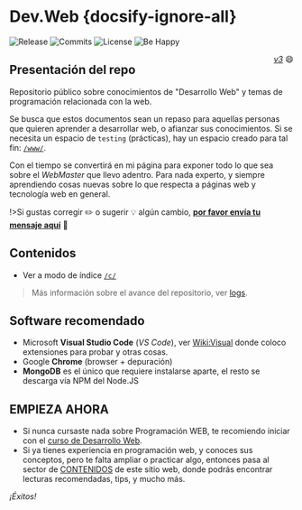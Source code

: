 # Dev.Web {docsify-ignore-all}
![Release](https://badgen.net/github/release/sidval/dev.web) ![Commits](https://badgen.net/github/commits/sidval/dev.web) ![License](https://badgen.net/github/license/sidval/dev.web) ![Be Happy](/assets/img/be-happy.png)<div align="right" style="float:right;"><i><a href="https://github.com/SidVal/dev.web/releases" target="_new">v3</a></i> :smile: </div>

## Presentación del repo

Repositorio público sobre conocimientos de "Desarrollo Web" y temas de programación relacionada con la web.

Se busca que estos documentos sean un repaso para aquellas personas que quieren aprender a desarrollar web, o afianzar sus conocimientos. Si se necesita un espacio de `testing` (prácticas), hay un espacio creado para tal fin: [`/www/`](https://sidval.github.io/www/).

Con el tiempo se convertirá en mi página para exponer todo lo que sea sobre el _WebMaster_ que llevo adentro. Para nada experto, y siempre aprendiendo cosas nuevas sobre lo que respecta a páginas web y tecnología web en general.

!>Si gustas corregir :pencil2: o sugerir :bulb: algún cambio, [**por favor envía tu mensaje aquí**](https://github.com/SidVal/dev.web/issues/new?assignee=SidVal) :pray:

## Contenidos

* Ver a modo de índice [`/c/`](/c/)

> Más información sobre el avance del repositorio, ver [logs](https://github.com/SidVal/dev.web/wiki/logs).

## Software recomendado

* Microsoft **Visual Studio Code** (_VS Code_), ver [Wiki:Visual](https://github.com/SidVal/dev.web/wiki/Visual-Studio-Code) donde coloco extensiones para probar y otras cosas.
* Google **Chrome** (browser + depuración)
* **MongoDB** es el único que requiere instalarse aparte, el resto se descarga vía NPM del Node.JS

## EMPIEZA AHORA

* Si nunca cursaste nada sobre Programación WEB, te recomiendo iniciar con el [curso de Desarrollo Web](/curso/utn/dw/).
* Si ya tienes experiencia en programación web, y conoces sus conceptos, pero te falta ampliar o practicar algo, entonces pasa al sector de [CONTENIDOS](https://sidval.github.io/dev.web/#/c/) de este sitio web, donde podrás encontrar lecturas recomendadas, tips, y mucho más.

_¡Éxitos!_
